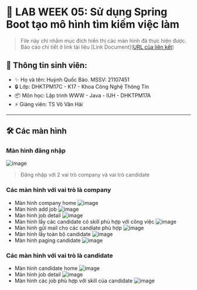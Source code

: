 # 📌 LAB WEEK 05: Sử dụng Spring Boot tạo mô hình tìm kiếm việc làm
> File này chỉ nhằm mục đích hiển thị các màn hình đã thực hiện được. Báo cáo chi tiết ở link tài liệu
[Link Document]([URL của liên kết](https://docs.google.com/document/d/1tssIclqP4Zgx0FLEsoJ0wgHAiIOYpuAz/edit?usp=sharing&ouid=116467753903808882724&rtpof=true&sd=true))

## 🚀 **Thông tin sinh viên:**
- ✨ Họ và tên: Huỳnh Quốc Bảo. MSSV: 21107451
- 🔒 Lớp: DHKTPM17C - K17 - Khoa Công Nghệ Thông Tin
- 📦 Môn học: Lập trình WWW - Java - IUH - DHKTPM17A 
- ⚡ Giảng viên: TS Võ Văn Hải

---

## 🛠 **Các màn hình**
### Màn hình đăng nhập
![image](https://github.com/user-attachments/assets/a1bbc8c8-3bbb-449b-9644-c6af8a284a4c)
> Đăng nhập với 2 vai trò company và vai trò candidate
### Các màn hình với vai trò là company
- Màn hình company home
  ![image](https://github.com/user-attachments/assets/37b61c8d-797e-45d8-acae-7be6a26c0069)
- Màn hình add job
  ![image](https://github.com/user-attachments/assets/1c999ef4-0abd-4288-a48f-c6fd907c36b0)
- Màn hình job detail
  ![image](https://github.com/user-attachments/assets/81d22daa-f64f-47b0-97df-1fd9b74cfc4b)
- Màn hình lấy các candidate có skill phù hợp với công việc
  ![image](https://github.com/user-attachments/assets/529a961c-b166-48e7-bce8-d7a80b34ad8d)
- Màn hình gửi mail cho các candiate phù hợp
  ![image](https://github.com/user-attachments/assets/12fe0984-1c26-4516-840e-43c529bcfc43)
- Màn hình lấy toàn bộ candidate
  ![image](https://github.com/user-attachments/assets/96008c51-4691-4fa6-b18e-279d58fa4ede)
- Màn hình paging candidate
  ![image](https://github.com/user-attachments/assets/f4dbc7cb-e029-45c8-b583-2ee9934381b3)
### Các màn hình với vai trò là candidate
- Màn hình candidate home
  ![image](https://github.com/user-attachments/assets/6762d862-d57b-43c5-ba1c-9680b1525a68)
- Màn hình job detail
  ![image](https://github.com/user-attachments/assets/04cef223-a545-4325-b2e3-e4cb92688fb0)
- Màn hình các job phù hợp với skill của candidate
  ![image](https://github.com/user-attachments/assets/91529dce-ac6e-4d73-b757-4c76493d4926)
